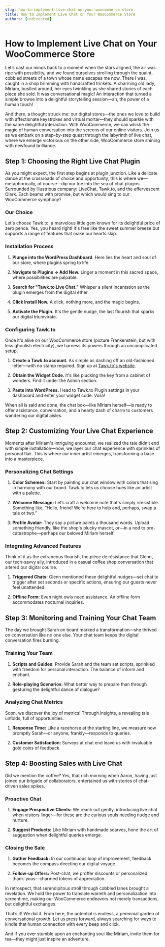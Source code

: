 ```yaml
---
slug: how-to-implement-live-chat-on-your-woocommerce-store
title: How to Implement Live Chat on Your WooCommerce Store
authors: [undirected]
---
```



# How to Implement Live Chat on Your WooCommerce Store

Let’s cast our minds back to a moment when the stars aligned, the air was ripe with possibility, and we found ourselves strolling through the quaint, cobbled streets of a town whose name escapes me now. There I was, caught in a shop brimming with handcrafted trinkets. A charming old lady, Miriam, bustled around, her eyes twinkling as she shared stories of each piece she sold. It was conversational magic! An interaction that turned a simple browse into a delightful storytelling session—ah, the power of a human touch! 

And there, a thought struck me: our digital stores—the ones we love to build with affectionate keystrokes and virtual mortar—they should sparkle with the same delightful interaction. With WooCommerce, we can whisk the magic of human conversation into the screens of our online visitors. Join us as we embark on a step-by-step quest through the labyrinth of live chat, where we emerge victorious on the other side, WooCommerce store shining with newfound brilliance.

## Step 1: Choosing the Right Live Chat Plugin

As you might expect, the first step begins at plugin junction. Like a delicate dance at the crossroads of choice and opportunity, this is where we—metaphorically, of course—dip our toe into the sea of chat plugins. Surrounded by illustrious company: LiveChat, Tawk.to, and the effervescent Olark. Each beams with promise, but which would sing to our WooCommerce symphony?

### Our Choice

Let's choose Tawk.to, a marvelous little gem known for its delightful price of zero pence. Yes, you heard right! It's free like the sweet summer breeze but supports a range of features that make our hearts skip.

### Installation Process

1. **Plunge into the WordPress Dashboard.** Here lies the heart and soul of our store, where plugins spring to life.

2. **Navigate to Plugins -> Add New.** Linger a moment in this sacred space, where possibilities are palpable.

3. **Search for "Tawk.to Live Chat."** Whisper a silent incantation as the plugin emerges from the digital ether.

4. **Click Install Now.** A click, nothing more, and the magic begins.

5. **Activate the Plugin.** It's the gentle nudge, the last flourish that sparks our digital triumvirate.

### Configuring Tawk.to

Once it's alive on our WooCommerce store (picture Frankenstein, but with less ghoulish electricity), we harness its powers through an uncomplicated setup.

1. **Create a Tawk.to account.** As simple as dashing off an old-fashioned letter—with no stamp required. Sign up at [Tawk.to's website](https://www.tawk.to).

2. **Obtain the Widget Code.** It's like plucking the key from a cabinet of wonders. Find it under the Admin section.

3. **Paste into WordPress.** Head to Tawk.to Plugin settings in your dashboard and enter your widget code. Voilà!

When all is said and done, the chat box—like Miriam herself—is ready to offer assistance, conversation, and a hearty dash of charm to customers wandering our digital aisles.

## Step 2: Customizing Your Live Chat Experience

Moments after Miriam's intriguing encounter, we realized the tale didn’t end with simple installation—now, we layer our chat experience with sprinkles of personal flair. This is where our inner artist emerges, transforming a base into a masterpiece.

### Personalizing Chat Settings

1. **Color Schemes:** Start by painting our chat window with colors that sing in harmony with our brand. Tawk.to lets us choose hues like an artist with a palette.

2. **Welcome Message:** Let’s craft a welcome note that's simply irresistible. Something like, “Hello, friend! We’re here to help and, perhaps, swap a tale or two.”

3. **Profile Avatar:** They say a picture paints a thousand words. Upload something friendly, like the shop's plucky mascot, or—in a nod to pre-catastrophe—perhaps our beloved Miriam herself.

### Integrating Advanced Features

Think of it as the extraneous flourish, the pièce de résistance that Glenn, our tech-savvy ally, introduced in a casual coffee shop conversation that altered our digital course.

1. **Triggered Chats:** Glenn mentioned these delightful nudges—set chat to trigger after set seconds or specific actions, ensuring our guests never feel unattended.

2. **Offline Form:** Even night owls need assistance. An offline form accommodates nocturnal inquiries.

## Step 3: Monitoring and Training Your Chat Team

The day we brought Sarah on board marked a transformation—she thrived on conversation like no one else. Your chat team keeps the digital conversation fires burning.

### Training Your Team

1. **Scripts and Guides:** Provide Sarah and the team set scripts, sprinkled with freedom for personal interaction. The balance of inform and enchant.

2. **Role-playing Scenarios:** What better way to prepare than through gesturing the delightful dance of dialogue?

### Analyzing Chat Metrics

Soon, we discover the joy of metrics! Through insights, a revealing tale unfolds, full of opportunities.

1. **Response Time:** Like a racehorse at the starting line, we measure how promptly Sarah—or anyone, frankly—responds to queries.

2. **Customer Satisfaction:** Surveys at chat end leave us with invaluable gold coins of feedback.

## Step 4: Boosting Sales with Live Chat

Did we mention the coffee? Yes, that rich morning when Aaron, having just joined our brigade of collaborators, entertained us with stories of chat-driven sales spikes.

### Proactive Chat

1. **Engage Prospective Clients:** We reach out gently, introducing live chat when visitors linger—for these are the curious souls needing nudge and nurture.

2. **Suggest Products:** Like Miriam with handmade scarves, hone the art of suggestion when delightful queries emerge.

### Closing the Sale

1. **Gather Feedback:** In our continuous loop of improvement, feedback becomes the compass directing our digital voyage.

2. **Follow-up Offers:** Post-chat, we proffer discounts or personalized thank-yous—charmed tokens of appreciation.

In retrospect, that serendipitous stroll through cobbled lanes brought a revelation. We hold the power to translate warmth and personalization into screentime, making our WooCommerce endeavors not merely transactions, but delightful exchanges. 

That’s it! We did it. From here, the potential is endless, a perennial garden of conversational growth. Let us press forward, always searching for ways to kindle that human connection with every beep and click. 

And if you ever stumble upon an enchanting soul like Miriam, invite them for tea—they might just inspire an adventure.